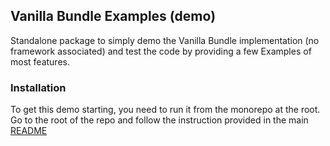 ## Vanilla Bundle Examples (demo)

Standalone package to simply demo the Vanilla Bundle implementation (no framework associated) and test the code by providing a few Examples of most features. 

### Installation
To get this demo starting, you need to run it from the monorepo at the root. 
Go to the root of the repo and follow the instruction provided in the main [README](https://github.com/ghiscoding/slickgrid-universal#installation)
